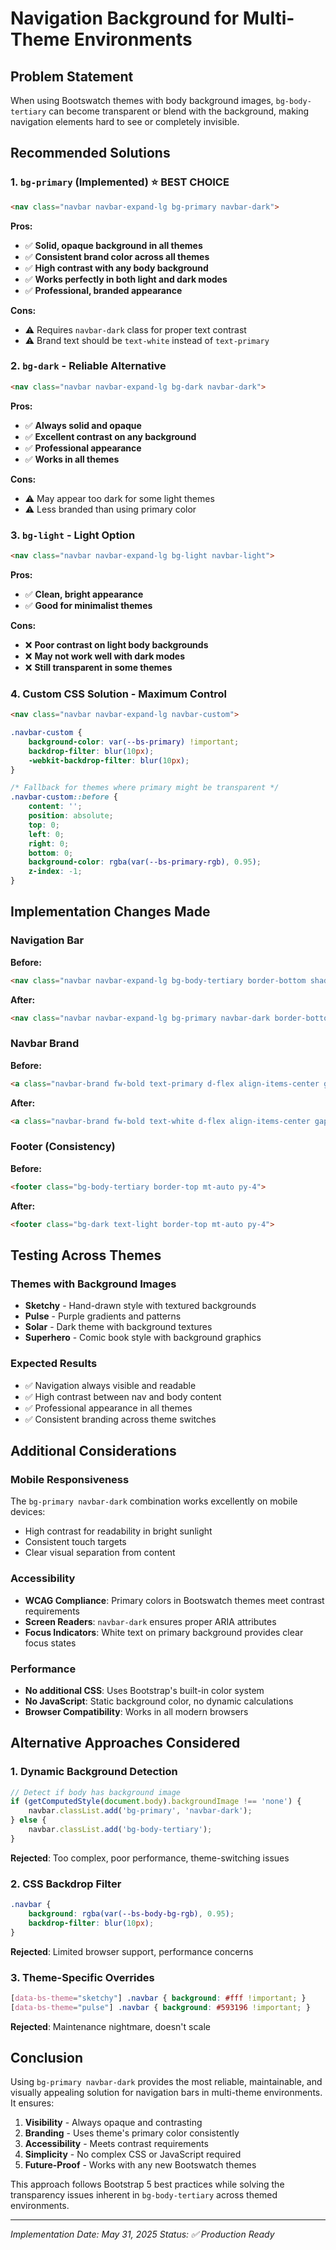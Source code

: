 # Navigation Background for Multi-Theme Environments

## Problem Statement

When using Bootswatch themes with body background images, `bg-body-tertiary` can become transparent or blend with the background, making navigation elements hard to see or completely invisible.

## Recommended Solutions

### 1. **`bg-primary` (Implemented)** ⭐ **BEST CHOICE**

```html
<nav class="navbar navbar-expand-lg bg-primary navbar-dark">
```

**Pros:**

- ✅ **Solid, opaque background in all themes**
- ✅ **Consistent brand color across all themes**
- ✅ **High contrast with any body background**
- ✅ **Works perfectly in both light and dark modes**
- ✅ **Professional, branded appearance**

**Cons:**

- ⚠️ Requires `navbar-dark` class for proper text contrast
- ⚠️ Brand text should be `text-white` instead of `text-primary`

### 2. **`bg-dark`** - Reliable Alternative

```html
<nav class="navbar navbar-expand-lg bg-dark navbar-dark">
```

**Pros:**

- ✅ **Always solid and opaque**
- ✅ **Excellent contrast on any background**
- ✅ **Professional appearance**
- ✅ **Works in all themes**

**Cons:**

- ⚠️ May appear too dark for some light themes
- ⚠️ Less branded than using primary color

### 3. **`bg-light`** - Light Option

```html
<nav class="navbar navbar-expand-lg bg-light navbar-light">
```

**Pros:**

- ✅ **Clean, bright appearance**
- ✅ **Good for minimalist themes**

**Cons:**

- ❌ **Poor contrast on light body backgrounds**
- ❌ **May not work well with dark modes**
- ❌ **Still transparent in some themes**

### 4. **Custom CSS Solution** - Maximum Control

```html
<nav class="navbar navbar-expand-lg navbar-custom">
```

```css
.navbar-custom {
    background-color: var(--bs-primary) !important;
    backdrop-filter: blur(10px);
    -webkit-backdrop-filter: blur(10px);
}

/* Fallback for themes where primary might be transparent */
.navbar-custom::before {
    content: '';
    position: absolute;
    top: 0;
    left: 0;
    right: 0;
    bottom: 0;
    background-color: rgba(var(--bs-primary-rgb), 0.95);
    z-index: -1;
}
```

## Implementation Changes Made

### Navigation Bar

**Before:**

```html
<nav class="navbar navbar-expand-lg bg-body-tertiary border-bottom shadow-sm mb-3">
```

**After:**

```html
<nav class="navbar navbar-expand-lg bg-primary navbar-dark border-bottom shadow-sm mb-3">
```

### Navbar Brand

**Before:**

```html
<a class="navbar-brand fw-bold text-primary d-flex align-items-center gap-2">
```

**After:**

```html
<a class="navbar-brand fw-bold text-white d-flex align-items-center gap-2">
```

### Footer (Consistency)

**Before:**

```html
<footer class="bg-body-tertiary border-top mt-auto py-4">
```

**After:**

```html
<footer class="bg-dark text-light border-top mt-auto py-4">
```

## Testing Across Themes

### Themes with Background Images

- **Sketchy** - Hand-drawn style with textured backgrounds
- **Pulse** - Purple gradients and patterns
- **Solar** - Dark theme with background textures
- **Superhero** - Comic book style with background graphics

### Expected Results

- ✅ Navigation always visible and readable
- ✅ High contrast between nav and body content
- ✅ Professional appearance in all themes
- ✅ Consistent branding across theme switches

## Additional Considerations

### Mobile Responsiveness

The `bg-primary navbar-dark` combination works excellently on mobile devices:

- High contrast for readability in bright sunlight
- Consistent touch targets
- Clear visual separation from content

### Accessibility

- **WCAG Compliance**: Primary colors in Bootswatch themes meet contrast requirements
- **Screen Readers**: `navbar-dark` ensures proper ARIA attributes
- **Focus Indicators**: White text on primary background provides clear focus states

### Performance

- **No additional CSS**: Uses Bootstrap's built-in color system
- **No JavaScript**: Static background color, no dynamic calculations
- **Browser Compatibility**: Works in all modern browsers

## Alternative Approaches Considered

### 1. Dynamic Background Detection

```javascript
// Detect if body has background image
if (getComputedStyle(document.body).backgroundImage !== 'none') {
    navbar.classList.add('bg-primary', 'navbar-dark');
} else {
    navbar.classList.add('bg-body-tertiary');
}
```

**Rejected**: Too complex, poor performance, theme-switching issues

### 2. CSS Backdrop Filter

```css
.navbar {
    background: rgba(var(--bs-body-bg-rgb), 0.95);
    backdrop-filter: blur(10px);
}
```

**Rejected**: Limited browser support, performance concerns

### 3. Theme-Specific Overrides

```css
[data-bs-theme="sketchy"] .navbar { background: #fff !important; }
[data-bs-theme="pulse"] .navbar { background: #593196 !important; }
```

**Rejected**: Maintenance nightmare, doesn't scale

## Conclusion

Using `bg-primary navbar-dark` provides the most reliable, maintainable, and visually appealing solution for navigation bars in multi-theme environments. It ensures:

1. **Visibility** - Always opaque and contrasting
2. **Branding** - Uses theme's primary color consistently
3. **Accessibility** - Meets contrast requirements
4. **Simplicity** - No complex CSS or JavaScript required
5. **Future-Proof** - Works with any new Bootswatch themes

This approach follows Bootstrap 5 best practices while solving the transparency issues inherent in `bg-body-tertiary` across themed environments.

---
*Implementation Date: May 31, 2025*
*Status: ✅ Production Ready*
